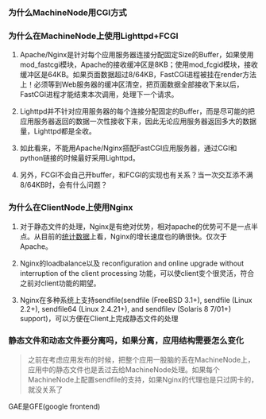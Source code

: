 ### 为什么MachineNode用CGI方式 ###
### 为什么在MachineNode上使用Lighttpd+FCGI ###

  1. Apache/Nginx是针对每个应用服务器连接分配固定Size的Buffer，如果使用mod\_fastcgi模块，Apache的接收缓冲区是8KB；使用mod\_fcgid模块，接收缓冲区是64KB。如果页面数据超过8/64KB，FastCGI进程被挂在render方法上！必须等到Web服务器的缓冲区清空，把页面数据全部接收下来以后，FastCGI进程才能结束本次调用，处理下一个请求。

  1. Lighttpd并不针对应用服务器的每个连接分配固定的Buffer，而是尽可能的把应用服务器返回的数据一次性接收下来，因此无论应用服务器返回多大的数据量，Lighttpd都是全收。

  1. 如此看来，不能用Apache/Nginx搭配FastCGI应用服务器，通过CGI和python链接的时候最好采用Lighttpd。

  1. 另外，FCGI不会自己开buffer，和FCGI的实现也有关系？当一次交互添不满8/64KB时，会有什么问题？

### 为什么在ClientNode上使用Nginx ###
  1. 对于静态文件的处理，Nginx是有绝对优势，相对apache的优势可不是一点半点。从目前的[统计数据](http://survey.netcraft.com/Reports/200806/)上看，Nginx的增长速度也的确很快。仅次于Apache。

  1. Nginx的loadbalance以及 reconfiguration and online upgrade without interruption of the client processing 功能，可以使client变个很灵活，符合之前对client功能的期望。

  1. Nginx在多种系统上支持sendfile(sendfile (FreeBSD 3.1+), sendfile (Linux 2.2+), sendfile64 (Linux 2.4.21+), and sendfilev (Solaris 8 7/01+) support)，可以方便在Client上完成静态文件的处理

### 静态文件和动态文件要分离吗，如果分离，应用结构需要怎么变化 ###

> 之前在考虑应用发布的时候，把整个应用一股脑的丢在MachineNode上，应用中的静态文件也是丢过去给MachineNode处理。如果每个MachineNode上配置sendfile的支持，如果Nginx的代理也是只过网卡的，就没关系了



GAE是GFE(google frontend)